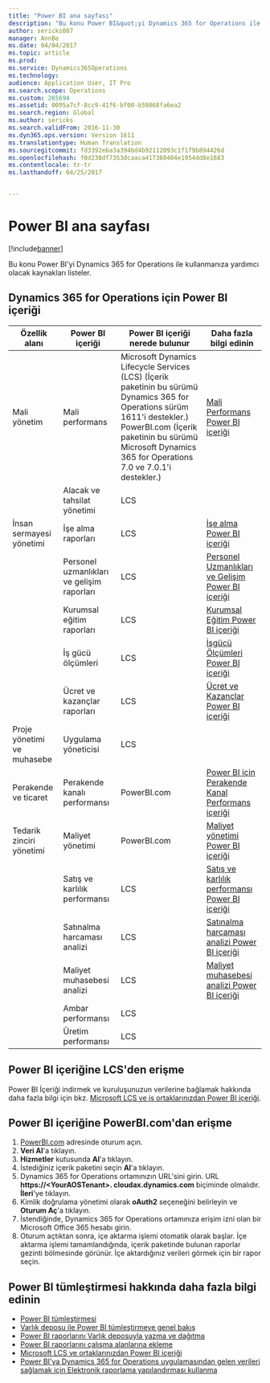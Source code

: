 ```yaml
---
title: "Power BI ana sayfası"
description: "Bu konu Power BI&quot;yi Dynamics 365 for Operations ile kullanmanıza yardımcı olacak kaynakları listeler."
author: sericks007
manager: AnnBe
ms.date: 04/04/2017
ms.topic: article
ms.prod: 
ms.service: Dynamics365Operations
ms.technology: 
audience: Application User, IT Pro
ms.search.scope: Operations
ms.custom: 265694
ms.assetid: 0095a7cf-8cc9-41f6-bf00-b59868fa6ea2
ms.search.region: Global
ms.author: sericks
ms.search.validFrom: 2016-11-30
ms.dyn365.ops.version: Version 1611
ms.translationtype: Human Translation
ms.sourcegitcommit: fd3392eba3a394bd4b92112093c1f1f9b894426d
ms.openlocfilehash: f0d238df7353dcaaca417360404e1954dd8e1683
ms.contentlocale: tr-tr
ms.lasthandoff: 04/25/2017


---
```


# <a name="power-bi-home-page"></a>Power BI ana sayfası

[!include[banner](../includes/banner.md)]


Bu konu Power BI'yi Dynamics 365 for Operations ile kullanmanıza yardımcı olacak kaynakları listeler.

<a name="power-bi-content-for-dynamics-365-for-operations"></a>Dynamics 365 for Operations için Power BI içeriği
------------------------------------------------

| **Özellik alanı**                  | **Power BI içeriği**                          | **Power BI içeriği nerede bulunur**                                                                                                                                                                                         | **Daha fazla bilgi edinin**                                                                                                                                                               |
|-----------------------------------|-----------------------------------------------|--------------------------------------------------------------------------------------------------------------------------------------------------------------------------------------------------------------------------------|------------------------------------------------------------------------------------------------------------------------------------------------------------------------------|
| Mali yönetim              | Mali performans                         | Microsoft Dynamics Lifecycle Services (LCS) (İçerik paketinin bu sürümü Dynamics 365 for Operations sürüm 1611'i destekler.) PowerBI.com (İçerik paketinin bu sürümü Microsoft Dynamics 365 for Operations 7.0 ve 7.0.1'i destekler.) | [Mali Performans Power BI içeriği](financial-performance-power-bi-content-pack.md)                                               |
|                                   | Alacak ve tahsilat yönetimi             | LCS                                                                                                                                                                                                                            |                                                                                                                                                                              |
| İnsan sermayesi yönetimi          | İşe alma raporları                            | LCS                                                                                                                                                                                                                            | [İşe alma Power BI içeriği](recruiting-analysis-power-bi-content-pack.md)                                                       |
|                                   | Personel uzmanlıkları ve gelişim raporları | LCS                                                                                                                                                                                                                            | [Personel Uzmanlıkları ve Gelişim Power BI içeriği](employee-competencies-and-development-analysis-power-bi-content-pack.md) |
|                                   | Kurumsal eğitim raporları               | LCS                                                                                                                                                                                                                            | [Kurumsal Eğitim Power BI içeriği](organizational-training-analysis-power-bi-content-pack.md)                             |
|                                   | İş gücü ölçümleri                             | LCS                                                                                                                                                                                                                            | [İşgücü Ölçümleri Power BI içeriği](workforce-analysis-power-bi-content-pack.md)                                                 |
|                                   | Ücret ve kazançlar raporları             | LCS                                                                                                                                                                                                                            | [Ücret ve Kazançlar Power BI içeriği](compensation-and-benefits-analysis-power-bi-content-pack.md)                         |
| Proje yönetimi ve muhasebe | Uygulama yöneticisi                              | LCS                                                                                                                                                                                                                            |                                                                                                                                                                              |
| Perakende ve ticaret               | Perakende kanalı performansı                    | PowerBI.com                                                                                                                                                                                                                    | [Power BI için Perakende Kanal Performans içeriği](retail-channel-performance-dashboard-power-bi-data.md)                 |
| Tedarik zinciri yönetimi           | Maliyet yönetimi                               | PowerBI.com                                                                                                                                                                                                                    |  [Maliyet yönetimi Power BI içeriği](cost-management-content-pack.md)                                                          |
|                                   | Satış ve karlılık performansı           | LCS                                                                                                                                                                                                                            | [Satış ve karlılık performansı Power BI içeriği](sales-profitability-performance-content-pack.md)          |
|                                   | Satınalma harcaması analizi                       | LCS                                                                                                                                                                                                                            | [Satınalma harcaması analizi Power BI içeriği](purchase-content-pack-for-power-bi.md)                                                 |
|                                   | Maliyet muhasebesi analizi                      | LCS                                                                                                                                                                                                                            | [Maliyet muhasebesi analizi Power BI içeriği](cost-accounting-analysis-content-pack.md)                                         |
|                                   | Ambar performansı                         | LCS                                                                                                                                                                                                                            |                                                                                                                                                                              |
|                                   | Üretim performansı                        | LCS                                                                                                                                                                                                                            |                                                                                                                                                                              |

## <a name="access-power-bi-content-from-lcs"></a>Power BI içeriğine LCS'den erişme
Power BI İçeriği indirmek ve kuruluşunuzun verilerine bağlamak hakkında daha fazla bilgi için bkz. [Microsoft LCS ve iş ortaklarınızdan Power BI içeriği](power-bi-content-microsoft-partners.md).

## <a name="access-power-bi-content-from-powerbicom"></a>Power BI içeriğine PowerBI.com'dan erişme
1.  [PowerBI.com](https://www.powerbi.com/) adresinde oturum açın.
2.  **Veri Al**'a tıklayın.
3.  **Hizmetler** kutusunda **Al**'a tıklayın.
4.  İstediğiniz içerik paketini seçin  **Al**'a tıklayın.
5.  Dynamics 365 for Operations ortamınızın URL'sini girin. URL **https://&lt;YourAOSTenant&gt;. cloudax.dynamics.com** biçiminde olmalıdır. **İleri**'ye tıklayın.
6.  Kimlik doğrulama yönetimi olarak **oAuth2** seçeneğini belirleyin ve **Oturum Aç**'a tıklayın.
7.  İstendiğinde, Dynamics 365 for Operations ortamınıza erişim izni olan bir Microsoft Office 365 hesabı girin.
8.  Oturum açtıktan sonra, içe aktarma işlemi otomatik olarak başlar. İçe aktarma işlemi tamamlandığında, içerik paketinde bulunan raporlar gezinti bölmesinde görünür. İçe aktardığınız verileri görmek için bir rapor seçin.

## <a name="learn-more-about-the-power-bi-integration"></a>Power BI tümleştirmesi hakkında daha fazla bilgi edinin
-   [Power BI tümleştirmesi](power-bi-integration.md)
-   [Varlık deposu ile Power BI tümleştirmeye genel bakış](power-bi-integration-entity-store.md)
-   [Power BI raporlarını Varlık deposuyla yazma ve dağıtma](author-distribute-power-bi-reports.md)
-   [Power BI raporlarını çalışma alanlarına ekleme](pin-power-bi-reports.md)
-   [Microsoft LCS ve ortaklarınızdan Power BI içeriği](power-bi-content-microsoft-partners.md)
-   [Power BI'ya Dynamics 365 for Operations uygulamasından gelen verileri sağlamak için Elektronik raporlama yapılandırması kullanma](general-electronic-reporting-report-configuration-get-data-powerbi.md)







